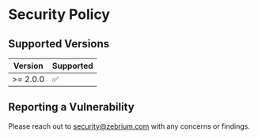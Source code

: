 # Security Policy

## Supported Versions

| Version  | Supported          |
|----------| ------------------ |
| >= 2.0.0 | :white_check_mark: |

## Reporting a Vulnerability

Please reach out to <security@zebrium.com> with any concerns or findings.  
